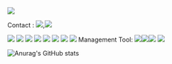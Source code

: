 

<!--
**Jiheebyun/Jiheebyun** is a ✨ _special_ ✨ repository because its `README.md` (this file) appears on your GitHub profile.

Here are some ideas to get you started:

- 🔭 I’m currently working on ...
- 🌱 I’m currently learning ...
- 👯 I’m looking to collaborate on ...
- 🤔 I’m looking for help with ...
- 💬 Ask me about ...
- 📫 How to reach me: ...
- 😄 Pronouns: ...
- ⚡ Fun fact: ...
-->
<img src="https://capsule-render.vercel.app/api?type=waving&color=auto&height=200&section=header&text=Jihee-Byun,Front-end-developer&fontSize=40" />

Contact : <a href="https://www.linkedin.com/in/jihee-byun-18b314186/" target="_blank"><img src="https://img.shields.io/badge/LinkedIn-0E0E0E?style=plastic&logo=appveyor&logo=#0A66C2&logoColor=FF9933"/></a>,<a href="jh910805jh@gmail.com" target="_blank"><img src="https://img.shields.io/badge/Gmail-0E0E0E?style=plastic&logo=appveyor&logo=Gmail&logoColor=FF9933"/></a>

<img src="https://img.shields.io/badge/React-61DAFB?style=flat&logo=React&logoColor=10100F"/>

<img src="https://img.shields.io/badge/Node.js-339933?style=flat&logo=Node.js&logoColor=10100F"/>
<img src="https://img.shields.io/badge/JavaScript-F7DF1E?style=flat&logo=JavaScript&logoColor=10100F"/>
<img src="https://img.shields.io/badge/HTML-E34F26?style=flat&logo=HTML5&logoColor=10100F"/>
<img src="https://img.shields.io/badge/CSS3-1572B6?style=flat&logo=CSS3&logoColor=10100F"/>
<img src="https://img.shields.io/badge/MySQL-4479A1?style=flat&logo=MySQL&logoColor=10100F"/>
<img src="https://img.shields.io/badge/Python-3776AB?style=flat&logo=Python&logoColor=10100F"/>

<img src="https://img.shields.io/badge/Linux-FCC624?style=flat&logo=Linux&logoColor=10100F"/>
Management Tool: <img src="https://img.shields.io/badge/JiraSoftware-0052CC?style=flat&logo=Jira Software&logoColor=10100F"/><img src="https://img.shields.io/badge/Bitbucket-0052CC?style=flat&logo=Bitbucket&logoColor=10100F"/><img src="https://img.shields.io/badge/GitHub-181717?style=flat&logo=GitHub&logoColor=CEC9C4"/>


<img src="https://img.shields.io/badge/Gmail-D0A9F5?style=flat-square&logo=Gmail&logoColor=white&link=mailto:wonjongah@gmail.com"/>



![Anurag's GitHub stats](https://github-readme-stats.vercel.app/api?username=Jiheebyun&show_icons=true&theme=radical)

